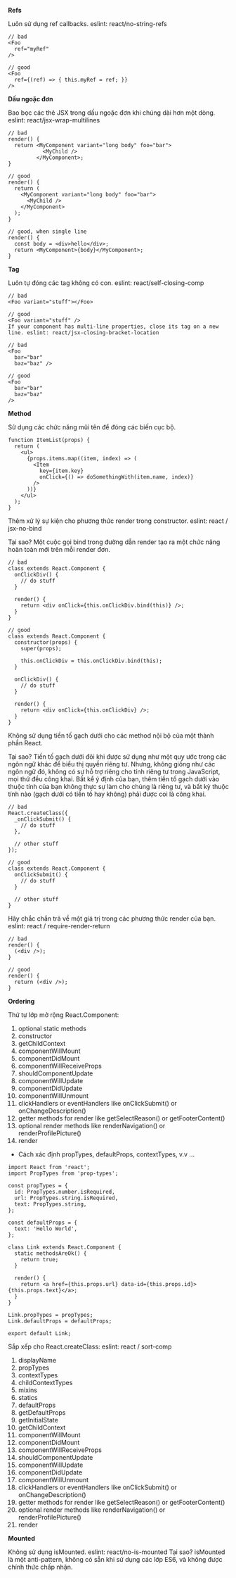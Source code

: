 **Refs**

Luôn sử dụng ref callbacks. eslint: react/no-string-refs

```
// bad
<Foo
  ref="myRef"
/>

// good
<Foo
  ref={(ref) => { this.myRef = ref; }}
/>
```

**Dấu ngoặc đơn**

Bao bọc các thẻ JSX trong dấu ngoặc đơn khi chúng dài hơn một dòng. eslint: react/jsx-wrap-multilines

```
// bad
render() {
  return <MyComponent variant="long body" foo="bar">
           <MyChild />
         </MyComponent>;
}

// good
render() {
  return (
    <MyComponent variant="long body" foo="bar">
      <MyChild />
    </MyComponent>
  );
}

// good, when single line
render() {
  const body = <div>hello</div>;
  return <MyComponent>{body}</MyComponent>;
}
```

**Tag**

Luôn tự đóng các tag không có con. eslint: react/self-closing-comp

```
// bad
<Foo variant="stuff"></Foo>

// good
<Foo variant="stuff" />
If your component has multi-line properties, close its tag on a new line. eslint: react/jsx-closing-bracket-location

// bad
<Foo
  bar="bar"
  baz="baz" />

// good
<Foo
  bar="bar"
  baz="baz"
/>
```

**Method**

Sử dụng các chức năng mũi tên để đóng các biến cục bộ.

```
function ItemList(props) {
  return (
    <ul>
      {props.items.map((item, index) => (
        <Item
          key={item.key}
          onClick={() => doSomethingWith(item.name, index)}
        />
      ))}
    </ul>
  );
}
```

Thêm xử lý sự kiện cho phương thức render trong constructor. eslint: react / jsx-no-bind

Tại sao? Một cuộc gọi bind trong đường dẫn render tạo ra một chức năng hoàn toàn mới trên mỗi render đơn.

```
// bad
class extends React.Component {
  onClickDiv() {
    // do stuff
  }

  render() {
    return <div onClick={this.onClickDiv.bind(this)} />;
  }
}

// good
class extends React.Component {
  constructor(props) {
    super(props);

    this.onClickDiv = this.onClickDiv.bind(this);
  }

  onClickDiv() {
    // do stuff
  }

  render() {
    return <div onClick={this.onClickDiv} />;
  }
}
```

Không sử dụng tiền tố gạch dưới cho các method nội bộ của một thành phần React.

Tại sao? Tiền tố gạch dưới đôi khi được sử dụng như một quy ước trong các ngôn ngữ khác để biểu thị quyền riêng tư. Nhưng, không giống như các ngôn ngữ đó, không có sự hỗ trợ riêng cho tính riêng tư trong JavaScript, mọi thứ đều công khai. Bất kể ý định của bạn, thêm tiền tố gạch dưới vào thuộc tính của bạn không thực sự làm cho chúng là riêng tư, và bất kỳ thuộc tính nào (gạch dưới có tiền tố hay không) phải được coi là công khai.

```
// bad
React.createClass({
  _onClickSubmit() {
    // do stuff
  },

  // other stuff
});

// good
class extends React.Component {
  onClickSubmit() {
    // do stuff
  }

  // other stuff
}
```

Hãy chắc chắn trả về một giá trị trong các phương thức render của bạn. eslint: react / require-render-return

```
// bad
render() {
  (<div />);
}

// good
render() {
  return (<div />);
}
```

**Ordering**

Thứ tự lớp mở rộng React.Component:

1. optional static methods
2. constructor
3. getChildContext
4. componentWillMount
5. componentDidMount
6. componentWillReceiveProps
7. shouldComponentUpdate
8. componentWillUpdate
9. componentDidUpdate
10. componentWillUnmount
11. clickHandlers or eventHandlers like onClickSubmit() or onChangeDescription()
12. getter methods for render like getSelectReason() or getFooterContent()
13. optional render methods like renderNavigation() or renderProfilePicture()
14. render

* Cách xác định propTypes, defaultProps, contextTypes, v.v ...

```
import React from 'react';
import PropTypes from 'prop-types';

const propTypes = {
  id: PropTypes.number.isRequired,
  url: PropTypes.string.isRequired,
  text: PropTypes.string,
};

const defaultProps = {
  text: 'Hello World',
};

class Link extends React.Component {
  static methodsAreOk() {
    return true;
  }

  render() {
    return <a href={this.props.url} data-id={this.props.id}>{this.props.text}</a>;
  }
}

Link.propTypes = propTypes;
Link.defaultProps = defaultProps;

export default Link;
```

Sắp xếp cho React.createClass: eslint: react / sort-comp

1. displayName
2. propTypes
3. contextTypes
4. childContextTypes
5. mixins
6. statics
7. defaultProps
8. getDefaultProps
9. getInitialState
10. getChildContext
11. componentWillMount
12. componentDidMount
13. componentWillReceiveProps
14. shouldComponentUpdate
15. componentWillUpdate
16. componentDidUpdate
17. componentWillUnmount
18. clickHandlers or eventHandlers like onClickSubmit() or onChangeDescription()
19. getter methods for render like getSelectReason() or getFooterContent()
20. optional render methods like renderNavigation() or renderProfilePicture()
21. render

**Mounted**

Không sử dụng isMounted. eslint: react/no-is-mounted
Tại sao? isMounted là một anti-pattern, không có sẵn khi sử dụng các lớp ES6, và không được chính thức chấp nhận.